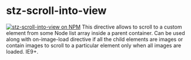 # stz-scroll-into-view
[![stz-scroll-into-view on NPM](https://img.shields.io/npm/v/stz-scroll-into-view.svg)](https://www.npmjs.com/package/stz-scroll-into-view)
This directive allows to scroll to a custom element from some Node list array inside a parent container. Can be used along with on-image-load directive if all the child elements are images or contain images to scroll to a particular element only when all images are loaded. IE9+.
